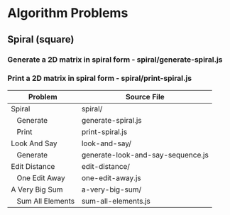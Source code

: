 # Algorithm Problems

## Spiral (square)
### Generate a 2D matrix in spiral form - spiral/generate-spiral.js
### Print a 2D matrix in spiral form - spiral/print-spiral.js

Problem       | Source File
------------- | -------------
Spiral        | spiral/
&nbsp;&nbsp;&nbsp;Generate    | generate-spiral.js
&nbsp;&nbsp;&nbsp;Print       | print-spiral.js
Look And Say  | look-and-say/
&nbsp;&nbsp;&nbsp;Generate    | generate-look-and-say-sequence.js
Edit Distance | edit-distance/
&nbsp;&nbsp;&nbsp;One Edit Away | one-edit-away.js
A Very Big Sum | a-very-big-sum/
&nbsp;&nbsp;&nbsp;Sum All Elements | sum-all-elements.js